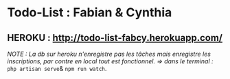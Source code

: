# Todo-List : Fabian & Cynthia

HEROKU : http://todo-list-fabcy.herokuapp.com/
-----------------
_NOTE : La db sur heroku n'enregistre pas les tâches mais enregistre les inscriptions, par contre en local tout est fonctionnel.
=> dans le terminal :_ `php artisan serve`& `npm run watch`.
